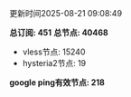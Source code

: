 更新时间2025-08-21 09:08:49

**总订阅: 451**
**总节点: 40468**
- vless节点: 15240
- hysteria2节点: 19

**google ping有效节点: 218**
